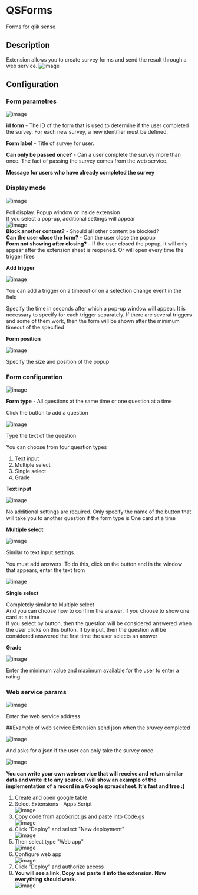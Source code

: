 # QSForms
Forms for qlik sense

## Description
Extension allows you to create survey forms and send the result through a web service.
![image](https://user-images.githubusercontent.com/78903921/176679531-e3bd8ed9-5ce0-44de-a595-7f8818757481.png)

## Configuration

### Form parametres
![image](https://user-images.githubusercontent.com/78903921/176674966-7bac85c7-30a8-4462-adf8-6e4094f82fa3.png)
  
**id form** - The ID of the form that is used to determine if the user completed the survey. For each new survey, a new identifier must be defined.  
  
**Form label** - Title of survey for user.  
  
**Can only be passed once?** - Can a user complete the survey more than once. The fact of passing the survey comes from the web service. 
  
**Message for users who have already completed the survey**  

### Display mode
![image](https://user-images.githubusercontent.com/78903921/176681146-1e3bfa2c-673e-482f-bff2-954b436613e5.png)

Poll display. Popup window or inside extension  
If you select a pop-up, additional settings will appear  
![image](https://user-images.githubusercontent.com/78903921/176688023-1f97cb03-a0a1-4a62-a06e-9ddcea57275b.png)  
**Block another content?** - Should all other content be blocked?    
**Can the user close the form?** - Can the user close the popup  
**Form not showing after closing?** - If the user closed the popup, it will only appear after the extension sheet is reopened. Or will open every time the trigger fires

**Add trigger**

![image](https://user-images.githubusercontent.com/78903921/176689148-91fb4c8b-d025-4ca0-8315-e48f2742446f.png)

You can add a trigger on a timeout or on a selection change event in the field

Specify the time in seconds after which a pop-up window will appear. It is necessary to specify for each trigger separately. If there are several triggers and some of them work, then the form will be shown after the minimum timeout of the specified

**Form position**

![image](https://user-images.githubusercontent.com/78903921/176690047-1ad55d24-eb50-4102-91d5-e359f6bcec26.png)


Specify the size and position of the popup


### Form configuration

![image](https://user-images.githubusercontent.com/78903921/176682390-b852bd6e-796c-4e3e-8307-c76129fe5741.png)

**Form type** - All questions at the same time or one question at a time

Click the button to add a question

![image](https://user-images.githubusercontent.com/78903921/176682879-6c666281-5ebb-48b7-a213-5ff4171cae2d.png)

Type the text of the question

You can choose from four question types
1. Text input
2. Multiple select
3. Single select
4. Grade

**Text input**

![image](https://user-images.githubusercontent.com/78903921/176683643-d6aac6dc-78ee-4d7f-a4dd-565f8233f06c.png)

No additional settings are required. Only specify the name of the button that will take you to another question if the form type is One card at a time

**Multiple select**

![image](https://user-images.githubusercontent.com/78903921/176685359-bdd9468c-459f-4886-96c6-32a77264ddff.png)

Similar to text input settings.

You must add answers. To do this, click on the button and in the window that appears, enter the text from

![image](https://user-images.githubusercontent.com/78903921/176685718-620354c3-aa16-49f3-8338-e65c61d03b4c.png)

**Single select**

Completely similar to Multiple select  
And you can choose how to confirm the answer, if you choose to show one card at a time  
If you select by button, then the question will be considered answered when the user clicks on this button. If by input, then the question will be considered answered the first time the user selects an answer

**Grade**

![image](https://user-images.githubusercontent.com/78903921/176687424-b38b68aa-0e63-479d-8b42-0de3783e60f2.png)

Enter the minimum value and maximum available for the user to enter a rating

### Web service params

![image](https://user-images.githubusercontent.com/78903921/176690183-a4a1b731-54d5-4369-a4da-645d5493c9ce.png)

Enter the web service address

##Example of web service
Extension send json when the sruvey completed

![image](https://user-images.githubusercontent.com/78903921/176692676-c58a487b-6813-4192-8196-9e6451e45f34.png)

And asks for a json if the user can only take the survey once

![image](https://user-images.githubusercontent.com/78903921/176693222-42cd903a-602c-4cea-8549-6b5ec5e6bbd0.png)

**You can write your own web service that will receive and return similar data and write it to any source. I will show an example of the implementation of a record in a Google spreadsheet. It's fast and free :)**

1. Create and open google table
2. Select Extensions - Apps Script  
![image](https://user-images.githubusercontent.com/78903921/176696405-736fb7d5-971e-40ff-b535-12a44f84ff03.png)
3. Copy code from [appScript.gs](https://github.com/SemenovDaniil/QSForms/blob/main/appScript.gs) and paste into Code.gs  
![image](https://user-images.githubusercontent.com/78903921/176697344-2a9556be-cefc-4258-8636-571e06c97312.png)
4. Click "Deploy" and select "New deployment"    
![image](https://user-images.githubusercontent.com/78903921/176697530-b65440f7-86f7-4341-be13-4e47829566de.png)
5. Then select type "Web app"   
![image](https://user-images.githubusercontent.com/78903921/176697776-af67f357-435f-44bc-bc97-516adc2ea4ff.png)
6. Configure web app  
![image](https://user-images.githubusercontent.com/78903921/176698282-f1db4be9-52e5-477a-8d38-cd286eedfcd2.png)
7. Click "Deploy" and authorize access
8. **You will see a link. Copy and paste it into the extension. Now everything should work.**  
![image](https://user-images.githubusercontent.com/78903921/176698859-f89f11ec-d96e-4a95-9e04-b370a42d2e86.png)

